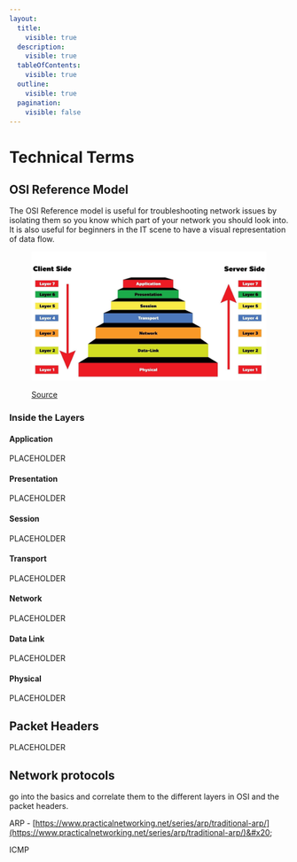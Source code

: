 ```yaml
---
layout:
  title:
    visible: true
  description:
    visible: true
  tableOfContents:
    visible: true
  outline:
    visible: true
  pagination:
    visible: false
---
```


# Technical Terms

## OSI Reference Model&#x20;

The OSI Reference model is useful for troubleshooting network issues by isolating them so you know which part of your network you should look into. It is also useful for beginners in the IT scene to have a visual representation of data flow.&#x20;

<figure><img src="../.gitbook/assets/image (6).png" alt=""><figcaption><p><a href="https://www.mbtechtalker.com/what-is-the-osi-model/">Source</a></p></figcaption></figure>

### Inside the Layers

#### Application&#x20;

PLACEHOLDER

#### Presentation

PLACEHOLDER

#### Session

PLACEHOLDER

#### Transport&#x20;

PLACEHOLDER

#### Network&#x20;

PLACEHOLDER

#### Data Link

PLACEHOLDER

#### Physical&#x20;

PLACEHOLDER

## Packet Headers&#x20;

PLACEHOLDER &#x20;

## Network protocols&#x20;

go into the basics and correlate them to the different layers in OSI and the packet headers.&#x20;

ARP - [https://www.practicalnetworking.net/series/arp/traditional-arp/](https://www.practicalnetworking.net/series/arp/traditional-arp/)&#x20;

ICMP&#x20;
